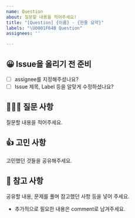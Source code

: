 ```yaml
---
name: Question
about: 질문할 내용을 적어주세요!
title: "[Question] {이름} - {한줄 요약}"
labels: "\U0001F64B Question"
assignees: ''

---
```


## 😀 Issue을 올리기 전 준비
- [ ] assignee를 지정해주셨나요?
- [ ] Issue 제목, Label 등을 알맞게 수정하셨나요?

## 🙋🏻‍♂️ 질문 사항
질문할 내용을 적어주세요.

## 👍 고민 사항
고민했던 것들을 공유해주세요.

## 📖 참고 사항
공유할 내용, 문제를 풀며 참고했던 사항 등을 넣어 주세요.
- 추가적으로 필요한 내용은 comment로 남겨주세요.
